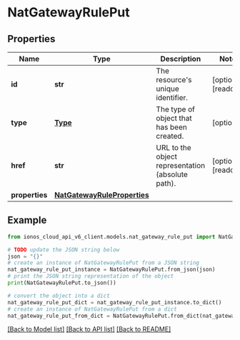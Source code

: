 # NatGatewayRulePut


## Properties

Name | Type | Description | Notes
------------ | ------------- | ------------- | -------------
**id** | **str** | The resource&#39;s unique identifier. | [optional] [readonly] 
**type** | [**Type**](Type.md) | The type of object that has been created. | [optional] 
**href** | **str** | URL to the object representation (absolute path). | [optional] [readonly] 
**properties** | [**NatGatewayRuleProperties**](NatGatewayRuleProperties.md) |  | 

## Example

```python
from ionos_cloud_api_v6_client.models.nat_gateway_rule_put import NatGatewayRulePut

# TODO update the JSON string below
json = "{}"
# create an instance of NatGatewayRulePut from a JSON string
nat_gateway_rule_put_instance = NatGatewayRulePut.from_json(json)
# print the JSON string representation of the object
print(NatGatewayRulePut.to_json())

# convert the object into a dict
nat_gateway_rule_put_dict = nat_gateway_rule_put_instance.to_dict()
# create an instance of NatGatewayRulePut from a dict
nat_gateway_rule_put_from_dict = NatGatewayRulePut.from_dict(nat_gateway_rule_put_dict)
```
[[Back to Model list]](../README.md#documentation-for-models) [[Back to API list]](../README.md#documentation-for-api-endpoints) [[Back to README]](../README.md)



